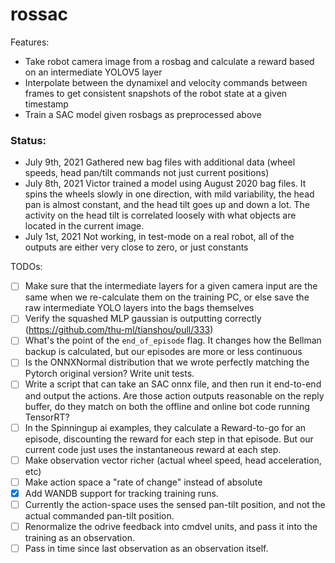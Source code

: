 # rossac

Features:
 - Take robot camera image from a rosbag and calculate a reward based on an intermediate YOLOV5 layer
 - Interpolate between the dynamixel and velocity commands between frames to get consistent snapshots of the robot state at a given timestamp
 - Train a SAC model given rosbags as preprocessed above

### Status:
- July 9th, 2021 Gathered new bag files with additional data (wheel speeds, head pan/tilt commands not just current positions)
- July 8th, 2021 Victor trained a model using August 2020 bag files. It spins the wheels slowly in one direction, with mild variability, the head pan is almost constant, and the head tilt goes up and down a lot. 
  The activity on the head tilt is correlated loosely with what objects are located in the current image.
- July 1st, 2021 Not working, in test-mode on a real robot, all of the outputs are either very close to zero, or just constants

TODOs:
 - [ ] Make sure that the intermediate layers for a given camera input are the same when we re-calculate them on the training PC, or else save the raw intermediate YOLO layers into the bags themselves
 - [ ] Verify the squashed MLP gaussian is outputting correctly (https://github.com/thu-ml/tianshou/pull/333)
 - [ ] What's the point of the `end_of_episode` flag. It changes how the Bellman backup is calculated, but our episodes are more or less continuous 
 - [ ] Is the ONNXNormal distribution that we wrote perfectly matching the Pytorch original version? Write unit tests.
 - [ ] Write a script that can take an SAC onnx file, and then run it end-to-end and output the actions. Are those action outputs reasonable on the reply buffer, do they match on both the offline and online bot code running TensorRT?
 - [ ] In the Spinningup ai examples, they calculate a Reward-to-go for an episode, discounting the reward for each step in that episode. But our current code just uses the instantaneous reward at each step.
 - [ ] Make observation vector richer (actual wheel speed, head acceleration, etc)
 - [ ] Make action space a "rate of change" instead of absolute
 - [X] Add WANDB support for tracking training runs.
 - [ ] Currently the action-space uses the sensed pan-tilt position, and not the actual commanded pan-tilt position.
 - [ ] Renormalize the odrive feedback into cmdvel units, and pass it into the training as an observation.
 - [ ] Pass in time since last observation as an observation itself.
